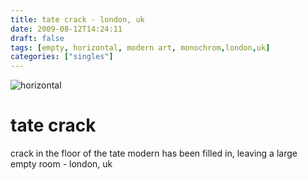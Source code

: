 ```yaml
---
title: tate crack - london, uk
date: 2009-08-12T14:24:11
draft: false
tags: [empty, horizontal, modern art, monochrom,london,uk]
categories: ["singles"]
---
```

![horizontal](/p/sbr-20090812-10212080926.jpg)
<!--more-->
# tate crack
crack in the floor of the tate modern has been filled in, leaving a large empty room - london, uk
